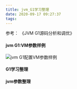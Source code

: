 ```yaml
---
title: jvm_G1学习整理
date: 2020-09-17 09:27:37
tags:
---
```


参考： 《JVM G1源码分析和调优》

#### jvm G1:VM参数样例

![jvm G1配置VM参数样例](jvmconfig1.PNG)

#### G1学习整理

#### jvm参数整理
